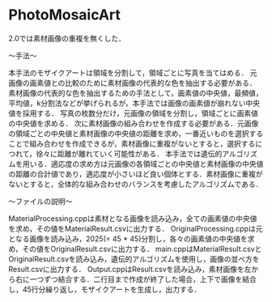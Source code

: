 # PhotoMosaicArt
2.0では素材画像の重複を無くした．

〜手法〜

本手法のモザイクアートは領域を分割して，領域ごとに写真を当てはめる．
元画像の画素値との比較のために素材画像の代表的な色を抽出する必要がある．
素材画像の代表的な色を抽出するための手法として，画素値の中央値，最頻値，平均値，k分割法などが挙げられるが，本手法では画像の画素値が崩れない中央値を採用する．
写真の枚数分だけ，元画像の領域を分割し，領域ごとに画素値の中央値を求める．
次に素材画像の組み合わせを作成する必要がある．元画像の領域ごとの中央値と素材画像の中央値の距離を求め，一番近いものを選択することで組み合わせを作成できるが，素材画像に重複がないとすると，選択するにつれて，徐々に距離が離れていく可能性がある．
本手法では遺伝的アルゴリズムを用いる．適応度の求め方は元画像の各領域ごとの中央値と素材画像の中央値の距離の合計値であり，適応度が小さいほど良い個体とする．素材画像に重複がないとすると，全体的な組み合わせのバランスを考慮したアルゴリズムである．

〜ファイルの説明〜

MaterialProcessing.cppは素材となる画像を読み込み，全ての画素値の中央値を求め，その値をMaterialResult.csvに出力する．
OriginalProcessing.cppは元となる画像を読み込み，2025(= 45 * 45)分割し，各々の画素値の中央値を求め，その値をOriginalResult.csvに出力する．
main.cppはMaterialResult.csvとOriginalResult.csvを読み込み，遺伝的アルゴリズムを使用し，画像の並べ方をResult.csvに出力する．
Output.cppはResult.csvを読み込み，素材画像を左から右に一つずつ結合する．二行目まで作成が終了した場合，上下で画像を結合し，45行分繰り返し，モザイクアートを生成し，出力する．